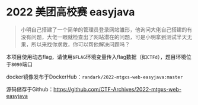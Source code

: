 # 2022 美团高校赛 easyjava

> 小明自己搭建了一个简单的管理员登录网站雏形，他询问大佬自己搭建的有没有问题，大佬一眼就检查出了网站潜在的问题，可是小明拿到测试半天无果，所以来找你求救，你可以帮他解决问题吗？

本项目使用动态flag，请使用`$FLAG`环境变量传入flag数据（如`CTFd`），题目环境位于`8090`端口

docker镜像发布于DockerHub：`randark/2022-mtgxs-web-easyjava:master`

源码储存于Github：https://github.com/CTF-Archives/2022-mtgxs-web-easyjava
